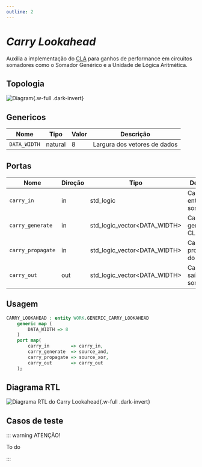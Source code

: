```yaml
---
outline: 2
---
```


# _Carry Lookahead_ <Badge type="info" text="WORK.GENERIC_CARRY_LOOKAHEAD" />

[<Badge type="tip" text="Arquivo: GENERIC_CARRY_LOOKAHEAD.vhd &boxbox;" />](https://github.com/insper-riscv/core/blob/main/src/GENERIC_CARRY_LOOKAHEAD.vhd)

Auxilia a implementação do
[CLA](https://en.wikipedia.org/wiki/Carry-lookahead_adder) para ganhos de
performance em circuitos somadores como o Somador Genérico e a Unidade de Lógica
Aritmética.

## Topologia

<pan-container>

![Diagram](/images/reference/entities/GENERIC_CARRY_LOOKAHEAD.svg){.w-full .dark-invert}

</pan-container>

## Genericos

| Nome         | Tipo    | Valor | Descrição                    |
| ------------ | ------- | ----- | ---------------------------- |
| `DATA_WIDTH` | natural | 8     | Largura dos vetores de dados |

## Portas

| Nome              | Direção | Tipo                         | Descrição                  |
| ----------------- | ------- | ---------------------------- | -------------------------- |
| `carry_in`        | in      | std_logic                    | Carry de entrada da soma   |
| `carry_generate`  | in      | std_logic_vector<DATA_WIDTH> | Carry de geração do CLA    |
| `carry_propagate` | in      | std_logic_vector<DATA_WIDTH> | Carry de propagação do CLA |
| `carry_out`       | out     | std_logic_vector<DATA_WIDTH> | Carry de saída da soma     |

## Usagem

```vhdl
CARRY_LOOKAHEAD : entity WORK.GENERIC_CARRY_LOOKAHEAD
    generic map (
        DATA_WIDTH => 8
    )
    port map(
        carry_in        => carry_in,
        carry_generate  => source_and,
        carry_propagate => source_xor,
        carry_out       => carry_out
    );
```

## Diagrama RTL

<pan-container>

![Diagrama RTL do Carry Lookahead](/images/reference/entities/generic_carry_lookahead_netlist.svg){.w-full .dark-invert}

</pan-container>

## Casos de teste

<a href="https://github.com/insper-riscv/core/blob/main/test/test_GENERIC_CARRY_LOOKAHEAD.py" target="blank"><Badge type="tip" text="test_GENERIC_CARRY_LOOKAHEAD.py &boxbox;" /></a>

::: warning ATENÇÃO!

To do

:::
